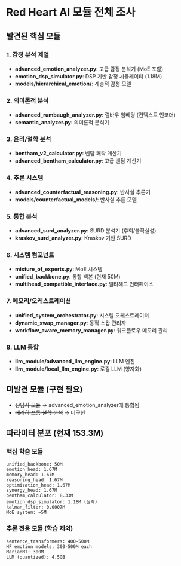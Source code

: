 # Red Heart AI 모듈 전체 조사

## 발견된 핵심 모듈

### 1. 감정 분석 계열
- **advanced_emotion_analyzer.py**: 고급 감정 분석기 (MoE 포함)
- **emotion_dsp_simulator.py**: DSP 기반 감정 시뮬레이터 (1.18M)
- **models/hierarchical_emotion/**: 계층적 감정 모델

### 2. 의미론적 분석
- **advanced_rumbaugh_analyzer.py**: 럼바우 임베딩 (컨텍스트 인코더)
- **semantic_analyzer.py**: 의미론적 분석기

### 3. 윤리/철학 분석
- **bentham_v2_calculator.py**: 벤담 쾌락 계산기
- **advanced_bentham_calculator.py**: 고급 벤담 계산기

### 4. 추론 시스템
- **advanced_counterfactual_reasoning.py**: 반사실 추론기
- **models/counterfactual_models/**: 반사실 추론 모델

### 5. 통합 분석
- **advanced_surd_analyzer.py**: SURD 분석기 (후회/불확실성)
- **kraskov_surd_analyzer.py**: Kraskov 기반 SURD

### 6. 시스템 컴포넌트
- **mixture_of_experts.py**: MoE 시스템
- **unified_backbone.py**: 통합 백본 (현재 50M)
- **multihead_compatible_interface.py**: 멀티헤드 인터페이스

### 7. 메모리/오케스트레이션
- **unified_system_orchestrator.py**: 시스템 오케스트레이터
- **dynamic_swap_manager.py**: 동적 스왑 관리자
- **workflow_aware_memory_manager.py**: 워크플로우 메모리 관리

### 8. LLM 통합
- **llm_module/advanced_llm_engine.py**: LLM 엔진
- **llm_module/local_llm_engine.py**: 로컬 LLM (양자화)

## 미발견 모듈 (구현 필요)
- ~~상담사 모듈~~ → advanced_emotion_analyzer에 통합됨
- ~~에리히 프롬 철학 분석~~ → 미구현

## 파라미터 분포 (현재 153.3M)

### 핵심 학습 모듈
```
unified_backbone: 50M
emotion_head: 1.67M  
memory_head: 1.67M
reasoning_head: 1.67M
optimization_head: 1.67M
synergy_head: 1.67M
bentham_calculator: 8.33M
emotion_dsp_simulator: 1.18M (실측)
kalman_filter: 0.0007M
MoE system: ~5M
```

### 추론 전용 모듈 (학습 제외)
```
sentence_transformers: 400-500M
HF emotion models: 300-500M each
MarianMT: 300M
LLM (quantized): 4.5GB
```